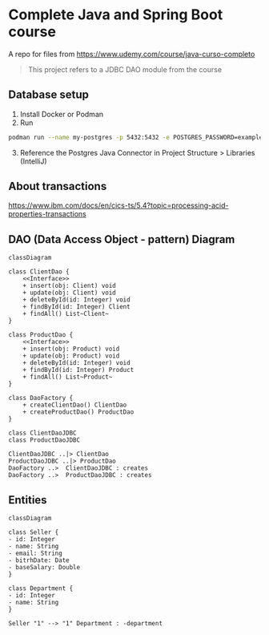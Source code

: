 # Complete Java and Spring Boot course
A repo for files from https://www.udemy.com/course/java-curso-completo

> This project refers to a JDBC DAO module from the course

## Database setup

1. Install Docker or Podman
2. Run
```bash
podman run --name my-postgres -p 5432:5432 -e POSTGRES_PASSWORD=example -d postgres
```
3. Reference the Postgres Java Connector in Project Structure > Libraries (IntelliJ)

## About transactions

https://www.ibm.com/docs/en/cics-ts/5.4?topic=processing-acid-properties-transactions

## DAO (Data Access Object - pattern) Diagram

```mermaid
classDiagram

class ClientDao {
    <<Interface>>
    + insert(obj: Client) void
    + update(obj: Client) void
    + deleteById(id: Integer) void
    + findById(id: Integer) Client
    + findAll() List~Client~
}

class ProductDao {
    <<Interface>>
    + insert(obj: Product) void
    + update(obj: Product) void
    + deleteById(id: Integer) void
    + findById(id: Integer) Product
    + findAll() List~Product~
}

class DaoFactory {
    + createClientDao() ClientDao
    + createProductDao() ProductDao
}

class ClientDaoJDBC
class ProductDaoJDBC

ClientDaoJDBC ..|> ClientDao
ProductDaoJDBC ..|> ProductDao
DaoFactory ..>  ClientDaoJDBC : creates
DaoFactory ..>  ProductDaoJDBC : creates
```

## Entities

```mermaid
classDiagram

class Seller {
- id: Integer
- name: String
- email: String
- bitrhDate: Date
- baseSalary: Double
}

class Department {
- id: Integer
- name: String
}

Seller "1" --> "1" Department : -department
```
